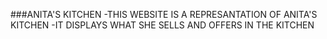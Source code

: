 ###ANITA'S KITCHEN
-THIS WEBSITE IS A REPRESANTATION OF ANITA'S KITCHEN 
-IT DISPLAYS WHAT SHE SELLS AND OFFERS IN THE KITCHEN
